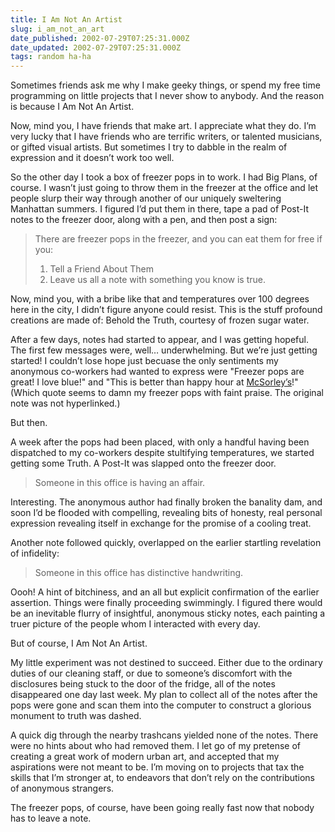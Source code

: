 ```yaml
---
title: I Am Not An Artist
slug: i_am_not_an_art
date_published: 2002-07-29T07:25:31.000Z
date_updated: 2002-07-29T07:25:31.000Z
tags: random ha-ha
---
```


Sometimes friends ask me why I make geeky things, or spend my free time programming on little projects that I never show to anybody. And the reason is because I Am Not An Artist.

Now, mind you, I have friends that make art. I appreciate what they do. I’m very lucky that I have friends who are terrific writers, or talented musicians, or gifted visual artists. But sometimes I try to dabble in the realm of expression and it doesn’t work too well.

So the other day I took a box of freezer pops in to work. I had Big Plans, of course. I wasn’t just going to throw them in the freezer at the office and let people slurp their way through another of our uniquely sweltering Manhattan summers. I figured I’d put them in there, tape a pad of Post-It notes to the freezer door, along with a pen, and then post a sign:

> There are freezer pops in the freezer, and you can eat them for free if you:
> 
> 1. Tell a Friend About Them
> 2. Leave us all a note with something you know is true.

Now, mind you, with a bribe like that and temperatures over 100 degrees here in the city, I didn’t figure anyone could resist. This is the stuff profound creations are made of: Behold the Truth, courtesy of frozen sugar water.

After a few days, notes had started to appear, and I was getting hopeful. The first few messages were, well… underwhelming. But we’re just getting started! I couldn’t lose hope just becuase the only sentiments my anonymous co-workers had wanted to express were "Freezer pops are great! I love blue!" and "This is better than happy hour at [McSorley’s](http://www.hoganstand.com/kilkenny/images/mcsorleys/bio_page/mcsorleys.html)!" (Which quote seems to damn my freezer pops with faint praise. The original note was not hyperlinked.)

But then.

A week after the pops had been placed, with only a handful having been dispatched to my co-workers despite stultifying temperatures, we started getting some Truth. A Post-It was slapped onto the freezer door.

> Someone in this office is having an affair.

Interesting. The anonymous author had finally broken the banality dam, and soon I’d be flooded with compelling, revealing bits of honesty, real personal expression revealing itself in exchange for the promise of a cooling treat.

Another note followed quickly, overlapped on the earlier startling revelation of infidelity:

> Someone in this office has distinctive handwriting.

Oooh! A hint of bitchiness, and an all but explicit confirmation of the earlier assertion. Things were finally proceeding swimmingly. I figured there would be an inevitable flurry of insightful, anonymous sticky notes, each painting a truer picture of the people whom I interacted with every day.

But of course, I Am Not An Artist.

My little experiment was not destined to succeed. Either due to the ordinary duties of our cleaning staff, or due to someone’s discomfort with the disclosures being stuck to the door of the fridge, all of the notes disappeared one day last week. My plan to collect all of the notes after the pops were gone and scan them into the computer to construct a glorious monument to truth was dashed.

A quick dig through the nearby trashcans yielded none of the notes. There were no hints about who had removed them. I let go of my pretense of creating a great work of modern urban art, and accepted that my aspirations were not meant to be. I’m moving on to projects that tax the skills that I’m stronger at, to endeavors that don’t rely on the contributions of anonymous strangers.

The freezer pops, of course, have been going really fast now that nobody has to leave a note.
